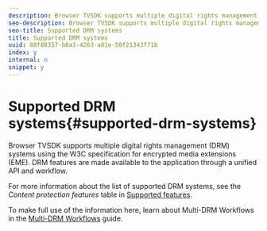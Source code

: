 ```yaml
---
description: Browser TVSDK supports multiple digital rights management (DRM) systems using the W3C specification for encrypted media extensions (EME). DRM features are made available to the application through a unified API and workflow.
seo-description: Browser TVSDK supports multiple digital rights management (DRM) systems using the W3C specification for encrypted media extensions (EME). DRM features are made available to the application through a unified API and workflow.
seo-title: Supported DRM systems
title: Supported DRM systems
uuid: 88f80357-b0a3-4263-a01e-50f21343f71b
index: y
internal: n
snippet: y
---
```


# Supported DRM systems{#supported-drm-systems}

Browser TVSDK supports multiple digital rights management (DRM) systems using the W3C specification for encrypted media extensions (EME). DRM features are made available to the application through a unified API and workflow.

For more information about the list of supported DRM systems, see the *Content protection features* table in [Supported features](http://help.stage.adobe.com/en_US/primetime/release_notes/browser_tvsdk/index.html#release_notes-concept-Supported_features).

To make full use of the information here, learn about Multi-DRM Workflows in the [Multi-DRM Workflows](http://help.adobe.com/en_US/primetime/drm/multi-drm-workflows/#MultiDRM_Workflows_) guide. 
